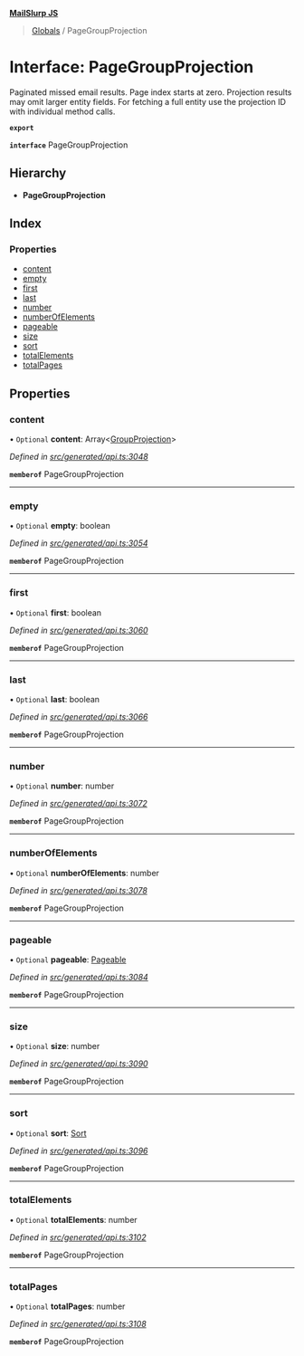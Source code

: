 **[MailSlurp JS](../README.md)**

> [Globals](../README.md) / PageGroupProjection

# Interface: PageGroupProjection

Paginated missed email results. Page index starts at zero. Projection results may omit larger entity fields. For fetching a full entity use the projection ID with individual method calls.

**`export`** 

**`interface`** PageGroupProjection

## Hierarchy

* **PageGroupProjection**

## Index

### Properties

* [content](pagegroupprojection.md#content)
* [empty](pagegroupprojection.md#empty)
* [first](pagegroupprojection.md#first)
* [last](pagegroupprojection.md#last)
* [number](pagegroupprojection.md#number)
* [numberOfElements](pagegroupprojection.md#numberofelements)
* [pageable](pagegroupprojection.md#pageable)
* [size](pagegroupprojection.md#size)
* [sort](pagegroupprojection.md#sort)
* [totalElements](pagegroupprojection.md#totalelements)
* [totalPages](pagegroupprojection.md#totalpages)

## Properties

### content

• `Optional` **content**: Array\<[GroupProjection](groupprojection.md)>

*Defined in [src/generated/api.ts:3048](https://github.com/mailslurp/mailslurp-client/blob/8d5c17f/src/generated/api.ts#L3048)*

**`memberof`** PageGroupProjection

___

### empty

• `Optional` **empty**: boolean

*Defined in [src/generated/api.ts:3054](https://github.com/mailslurp/mailslurp-client/blob/8d5c17f/src/generated/api.ts#L3054)*

**`memberof`** PageGroupProjection

___

### first

• `Optional` **first**: boolean

*Defined in [src/generated/api.ts:3060](https://github.com/mailslurp/mailslurp-client/blob/8d5c17f/src/generated/api.ts#L3060)*

**`memberof`** PageGroupProjection

___

### last

• `Optional` **last**: boolean

*Defined in [src/generated/api.ts:3066](https://github.com/mailslurp/mailslurp-client/blob/8d5c17f/src/generated/api.ts#L3066)*

**`memberof`** PageGroupProjection

___

### number

• `Optional` **number**: number

*Defined in [src/generated/api.ts:3072](https://github.com/mailslurp/mailslurp-client/blob/8d5c17f/src/generated/api.ts#L3072)*

**`memberof`** PageGroupProjection

___

### numberOfElements

• `Optional` **numberOfElements**: number

*Defined in [src/generated/api.ts:3078](https://github.com/mailslurp/mailslurp-client/blob/8d5c17f/src/generated/api.ts#L3078)*

**`memberof`** PageGroupProjection

___

### pageable

• `Optional` **pageable**: [Pageable](pageable.md)

*Defined in [src/generated/api.ts:3084](https://github.com/mailslurp/mailslurp-client/blob/8d5c17f/src/generated/api.ts#L3084)*

**`memberof`** PageGroupProjection

___

### size

• `Optional` **size**: number

*Defined in [src/generated/api.ts:3090](https://github.com/mailslurp/mailslurp-client/blob/8d5c17f/src/generated/api.ts#L3090)*

**`memberof`** PageGroupProjection

___

### sort

• `Optional` **sort**: [Sort](sort.md)

*Defined in [src/generated/api.ts:3096](https://github.com/mailslurp/mailslurp-client/blob/8d5c17f/src/generated/api.ts#L3096)*

**`memberof`** PageGroupProjection

___

### totalElements

• `Optional` **totalElements**: number

*Defined in [src/generated/api.ts:3102](https://github.com/mailslurp/mailslurp-client/blob/8d5c17f/src/generated/api.ts#L3102)*

**`memberof`** PageGroupProjection

___

### totalPages

• `Optional` **totalPages**: number

*Defined in [src/generated/api.ts:3108](https://github.com/mailslurp/mailslurp-client/blob/8d5c17f/src/generated/api.ts#L3108)*

**`memberof`** PageGroupProjection
